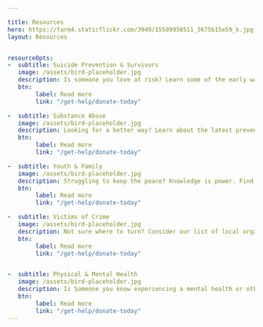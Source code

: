 ```yaml
---

title: Resources
hero: https://farm4.staticflickr.com/3949/15589950511_3675b15e59_k.jpg
layout: Resources


resourceOpts:
-  subtitle: Suicide Prevention & Survivors
   image: /assets/bird-placeholder.jpg
   description: Is someone you love at risk? Learn some of the early warning signs, and discover what we can do together to help prevent suicides in our community.
   btn:
        label: Read more
        link: "/get-help/donate-today"

-  subtitle: Substance Abuse
   image: /assets/bird-placeholder.jpg
   description: Looking for a better way? Learn about the latest prevention, treatment, and recovery strategies available to help fight this behavioral health challenge.
   btn:
        label: Read more
        link: "/get-help/donate-today"

-  subtitle: Youth & Family
   image: /assets/bird-placeholder.jpg
   description: Struggling to keep the peace? Knowledge is power. Find out how to improve relationships between teens and parents, so everyone can thrive.
   btn:
        label: Read more
        link: "/get-help/donate-today"

-  subtitle: Victims of Crime
   image: /assets/bird-placeholder.jpg
   description: Not sure where to turn? Consider our list of local organizations dedicated to helping people cope with crime-related issues and challenges.
   btn:
        label: Read more
        link: "/get-help/donate-today"


-  subtitle: Physical & Mental Health
   image: /assets/bird-placeholder.jpg
   description: Is Someone you know experiencing a mental health or other type of crisis? Learn more about helpful programs and services available here in our community.
   btn:
        label: Read more
        link: "/get-help/donate-today"
---
```

